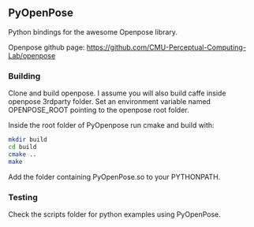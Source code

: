 ## PyOpenPose

Python bindings for the awesome Openpose library. 

Openpose github page:
https://github.com/CMU-Perceptual-Computing-Lab/openpose


### Building

Clone and build openpose. I assume you will also build caffe inside openpose 3rdparty folder.
Set an environment variable named OPENPOSE_ROOT pointing to the openpose root folder.

Inside the root folder of PyOpenpose run cmake and build with:

```bash
mkdir build
cd build
cmake ..
make
```

Add the folder containing PyOpenPose.so to your PYTHONPATH.


### Testing

Check the scripts folder for python examples using PyOpenPose.
